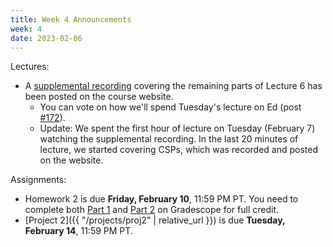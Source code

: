 ```yaml
---
title: Week 4 Announcements
week: 4
date: 2023-02-06
---
```


Lectures:
- A [supplemental recording](https://www.youtube.com/watch?v=rNaVPmyTM9Y&list=PLp8QV47qJEg7WWVg_5eOECzVPpy23UjJz) covering the remaining parts of Lecture 6 has been posted on the course website.
    - You can vote on how we'll spend Tuesday's lecture on Ed (post [#172](https://edstem.org/us/courses/32976/discussion/2529063)).
    - Update: We spent the first hour of lecture on Tuesday (February 7) watching the supplemental recording. In the last 20 minutes of lecture, we started covering CSPs, which was recorded and posted on the website.

Assignments:
- Homework 2 is due **Friday, February 10**, 11:59 PM PT. You need to complete both [Part 1](https://www.gradescope.com/courses/483556/assignments/2630378) and [Part 2](https://www.gradescope.com/courses/483556/assignments/2630618) on Gradescope for full credit.
- [Project 2]({{ "/projects/proj2" | relative_url }}) is due **Tuesday, February 14**, 11:59 PM PT.